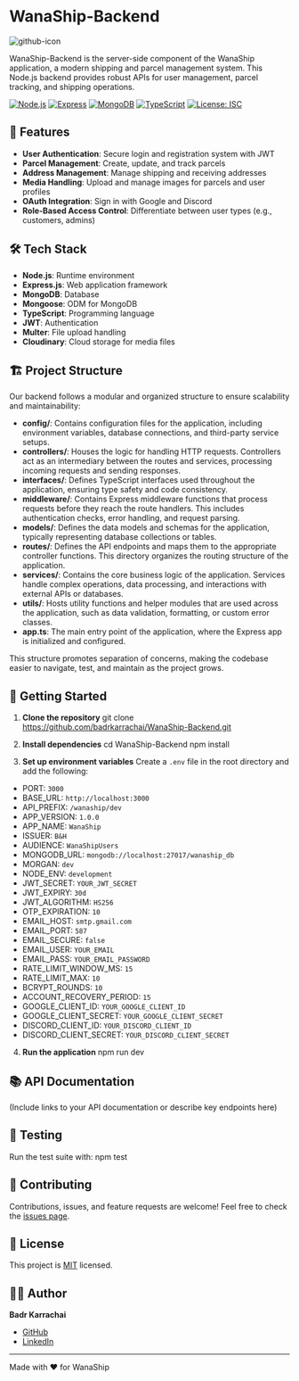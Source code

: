 # WanaShip-Backend

![github-icon](https://github.com/user-attachments/assets/9e3ef174-0b83-4d34-9c0f-33477d8a298c)

WanaShip-Backend is the server-side component of the WanaShip application, a modern shipping and parcel management system. This Node.js backend provides robust APIs for user management, parcel tracking, and shipping operations.

[![Node.js](https://img.shields.io/badge/Node.js-20.x-green.svg)](https://nodejs.org/)
[![Express](https://img.shields.io/badge/Express-4.19.2-lightgrey.svg)](https://expressjs.com/)
[![MongoDB](https://img.shields.io/badge/Mongoose-8.5.2-green.svg)](https://mongoosejs.com/)
[![TypeScript](https://img.shields.io/badge/TypeScript-5.5.4-blue.svg)](https://www.typescriptlang.org/)
[![License: ISC](https://img.shields.io/badge/License-ISC-blue.svg)](https://opensource.org/licenses/ISC)

## 🚀 Features

- **User Authentication**: Secure login and registration system with JWT
- **Parcel Management**: Create, update, and track parcels
- **Address Management**: Manage shipping and receiving addresses
- **Media Handling**: Upload and manage images for parcels and user profiles
- **OAuth Integration**: Sign in with Google and Discord
- **Role-Based Access Control**: Differentiate between user types (e.g., customers, admins)

## 🛠 Tech Stack

- **Node.js**: Runtime environment
- **Express.js**: Web application framework
- **MongoDB**: Database
- **Mongoose**: ODM for MongoDB
- **TypeScript**: Programming language
- **JWT**: Authentication
- **Multer**: File upload handling
- **Cloudinary**: Cloud storage for media files

## 🏗 Project Structure

Our backend follows a modular and organized structure to ensure scalability and maintainability:

- **config/**: Contains configuration files for the application, including environment variables, database connections, and third-party service setups.
- **controllers/**: Houses the logic for handling HTTP requests. Controllers act as an intermediary between the routes and services, processing incoming requests and sending responses.
- **interfaces/**: Defines TypeScript interfaces used throughout the application, ensuring type safety and code consistency.
- **middleware/**: Contains Express middleware functions that process requests before they reach the route handlers. This includes authentication checks, error handling, and request parsing.
- **models/**: Defines the data models and schemas for the application, typically representing database collections or tables.
- **routes/**: Defines the API endpoints and maps them to the appropriate controller functions. This directory organizes the routing structure of the application.
- **services/**: Contains the core business logic of the application. Services handle complex operations, data processing, and interactions with external APIs or databases.
- **utils/**: Hosts utility functions and helper modules that are used across the application, such as data validation, formatting, or custom error classes.
- **app.ts**: The main entry point of the application, where the Express app is initialized and configured.

This structure promotes separation of concerns, making the codebase easier to navigate, test, and maintain as the project grows.

## 🚦 Getting Started

1. **Clone the repository**
   git clone https://github.com/badrkarrachai/WanaShip-Backend.git

2. **Install dependencies**
   cd WanaShip-Backend
   npm install

3. **Set up environment variables**
   Create a `.env` file in the root directory and add the following:

- PORT: `3000`
- BASE_URL: `http://localhost:3000`
- API_PREFIX: `/wanaship/dev`
- APP_VERSION: `1.0.0`
- APP_NAME: `WanaShip`
- ISSUER: `B&H`
- AUDIENCE: `WanaShipUsers`
- MONGODB_URL: `mongodb://localhost:27017/wanaship_db`
- MORGAN: `dev`
- NODE_ENV: `development`
- JWT_SECRET: `YOUR_JWT_SECRET`
- JWT_EXPIRY: `30d`
- JWT_ALGORITHM: `HS256`
- OTP_EXPIRATION: `10`
- EMAIL_HOST: `smtp.gmail.com`
- EMAIL_PORT: `587`
- EMAIL_SECURE: `false`
- EMAIL_USER: `YOUR_EMAIL`
- EMAIL_PASS: `YOUR_EMAIL_PASSWORD`
- RATE_LIMIT_WINDOW_MS: `15`
- RATE_LIMIT_MAX: `10`
- BCRYPT_ROUNDS: `10`
- ACCOUNT_RECOVERY_PERIOD: `15`
- GOOGLE_CLIENT_ID: `YOUR_GOOGLE_CLIENT_ID`
- GOOGLE_CLIENT_SECRET: `YOUR_GOOGLE_CLIENT_SECRET`
- DISCORD_CLIENT_ID: `YOUR_DISCORD_CLIENT_ID`
- DISCORD_CLIENT_SECRET: `YOUR_DISCORD_CLIENT_SECRET`

4. **Run the application**
   npm run dev

## 📚 API Documentation

(Include links to your API documentation or describe key endpoints here)

## 🧪 Testing

Run the test suite with:
npm test

## 🤝 Contributing

Contributions, issues, and feature requests are welcome! Feel free to check the [issues page](https://github.com/badrkarrachai/WanaShip-Backend/issues).

## 📝 License

This project is [MIT](LICENSE) licensed.

## 👨‍💻 Author

**Badr Karrachai**

- [GitHub](https://github.com/badrkarrachai)
- [LinkedIn](https://www.linkedin.com/in/badr-karrachai/)

---

Made with ❤️ for WanaShip
